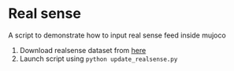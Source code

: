 # Real sense
A script to demonstrate how to input real sense feed inside mujoco

1. Download realsense dataset from [here](https://drive.google.com/file/d/1MYnZnm2FdvZnDGyvALJ-9m0xn31QNQjR/view?usp=sharing)
2. Launch script using `python update_realsense.py`






